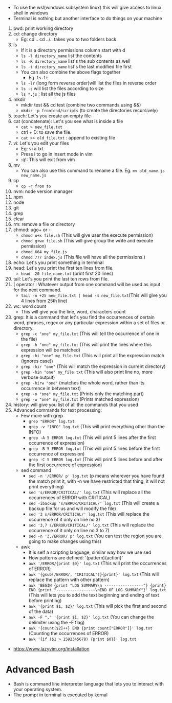 - To use the wsl(windows subsystem linux) this will give access to linux shell in windows
- Terminal is nothing but another interface to do things on your machine

1. pwd: print working directory
2. cd: change directory
    - Eg: cd ..
       cd ../.. takes you to two folders back
3. ls
    - If it is a directory permissions column start with d
    - `ls -l directory_name` list the contents
    - `ls -R directory_name` list's the sub contents as well
    - `ls -t directory_name` list's the last modified file first
    - You can also combine the above flags together
        - Eg. `ls-lt`
    - `ls -lr` (long form reverse order)will list the files in reverse order
    - `ls -s` will list the files according to size
    - `ls *.js` : list all the js files
4. mkdir
    - mkdir test && cd test (combine two commands using &&)
    - `mkdir -p frontend/scripts` (to create the directories recursively)
5. touch: Let's you create an empty file
6. cat (concatenate): Let's you see what is inside a file
    - `cat > new_file.txt`
    - ctrl + D: to save the file.
    - `cat >> old_file.txt` : append to existing file
7. vi: Let's you edit your files
    - Eg: vi a.txt
    - Press i to go in insert mode in vim
    - :q!: This will exit from vim
8. mv
    - You can also use this command to rename a file. Eg. `mv old_name.js new_name.js`
9. cp 
    - `cp -r from to`
10. nvm: node version manager
11. npm
12. node
13. git
14. grep
15. clear
16. rm: remove a file or directory
17. chmod: ugo+ or -
    - `chmod u+x file.sh` (This will give user the execute permission)
    - `chmod g+wx file.sh` (This will give group the write and execute permission)
    - `chmod 664 my_file.js`
    - `chmod 777 index.js` (This file will have all the permissions.)
18. echo: Let's you print something in terminal
19. head: Let's you print the first ten lines from file.
    - `head -20 file_name.txt` (print first 20 lines)
20. tail: Let's you print the last ten rows from file.
21. | operator : Whatever output from one command will be used as input for the next command.
    - `tail -n +25 new_file.txt | head -4 new_file.txt`(This will give you 4 lines from 25th line)
22. wc: word count
    - This will give you the line, word, characters count
23. grep: It is a command that let's you find the occurrences of certain word, phrases, regex or any particular expression within a set of files or directory.
    - `grep -c "one" my_file.txt` (This will tell the occurrence of one in the file)
    - `grep -h "one" my_file.txt` (This will print the lines where this expression will be matched)
    - `grep -hi "one" my_file.txt` (This will print all the expression match (ignores case))
    - `grep -hir "one"` (This will match the expression in current directory)
    - `grep -hin "one" my_file.txt` (This will also print line no, more verbose output)
    - `grep -hirw "one"` (matches the whole word, rather than its occurrence in between text)
    - `grep -o "one" my_file.txt` (Prints only the matching part)
    - `grep -w "one" my_file.txt` (Prints matched expression)
24. history: will give you list of all the commands that you used
25. Advanced commands for text processing:
    - Few more with grep
        - `grep "ERROR" log.txt`
        - `grep -v "INFO" log.txt` (This will print everything other than the INFO)
        - `grep -A 5 ERROR log.txt` (This will print 5 lines after the first occurrence of expression)
        - `grep -B 5 ERROR log.txt` (This will print 5 lines before the first occurrence of expression)
        - `grep -C 5 ERROR log.txt` (This will print 5 lines before and after the first occurrence of expression)
    - sed command
        - `sed -n '/ERROR/ p' log.txt` (p means wherever you have found the match print it, with -n we have restricted that thing, it will not print everything)
        - `sed 's/ERROR/CRITICAL/' log.txt` (This will replace all the occurrences of ERROR with CRITICAL)
        - `sed -ibackup 's/ERROR/CRITICAL/' log.txt` (This will create a backup file for us and will modify the file)
        - `sed '3 s/ERROR/CRITICAL/' log.txt` (This will replace the occurrence of it only on line no 3)
        - `sed '3,7 s/ERROR/CRITICAL/' log.txt` (This will replace the occurrence of it only on line no 3 to 7)
        - `sed -n '3,/ERROR/ p' log.txt` (You can test the region you are going to make changes using this)
    - awk
        - It is self a scripting language, similar way how we use sed
        - How patterns are defined: '(pattern){action}'
        - `awk '/ERROR/{print $0}' log.txt` (This will print the occurrences of ERROR)
        - `awk '{gsub(/ERROR/, "CRITICAL")}{print}' log.txt` (This will replace the pattern with other pattern)
        - `awk 'BEGIN {print "LOG SUMMARY\n -----------------"} {print} END {print "-----------------\nEND OF LOG SUMMARY"}' log.txt` (This will lets you to add the text beginning and ending of text before printing)
        - `awk '{print $1, $2}' log.txt` (This will pick the first and second of the data)
        - `awk -F "," '{print $1, $2}' log.txt` (You can change the delimiter using the -F flag)
        - `awk '{count[$2]++} END {print count["ERROR"]}' log.txt` (Counting the occurrences of ERROR)
        - `awk '{if ($1 > 1592345678) {print $0}}' log.txt`

- https://www.lazyvim.org/installation

# Advanced Bash
- Bash is command line interpreter language that lets you to interact with your operating system.
- The prompt in terminal is executed by kernal
